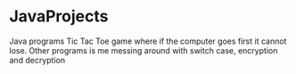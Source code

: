 # JavaProjects
Java programs 
Tic Tac Toe game where if the computer goes first it cannot lose.
Other programs is me messing around with switch case, encryption and decryption
